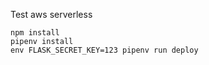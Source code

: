 Test aws serverless


```
npm install
pipenv install
env FLASK_SECRET_KEY=123 pipenv run deploy
```


